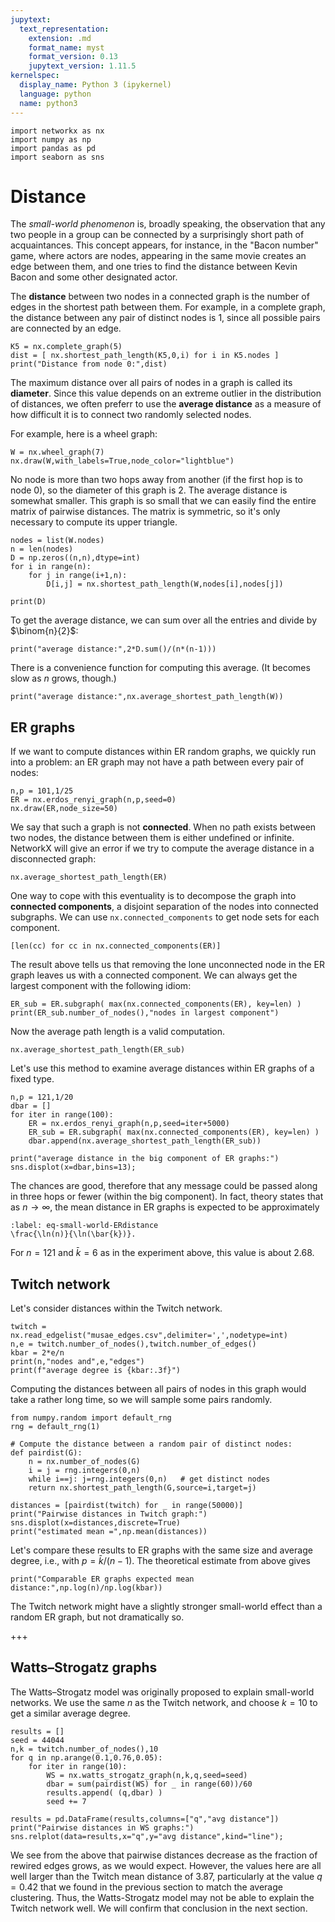 ```yaml
---
jupytext:
  text_representation:
    extension: .md
    format_name: myst
    format_version: 0.13
    jupytext_version: 1.11.5
kernelspec:
  display_name: Python 3 (ipykernel)
  language: python
  name: python3
---
```


```{code-cell} ipython3
import networkx as nx
import numpy as np
import pandas as pd
import seaborn as sns
```

# Distance

The *small-world phenomenon* is, broadly speaking, the observation that any two people in a group can be connected by a surprisingly short path of acquaintances. This concept appears, for instance, in the "Bacon number" game, where actors are nodes, appearing in the same movie creates an edge between them, and one tries to find the distance between Kevin Bacon and some other designated actor. 

The **distance** between two nodes in a connected graph is the number of edges in the shortest path between them. For example, in a complete graph, the distance between any pair of distinct nodes is 1, since all possible pairs are connected by an edge.

```{code-cell} ipython3
K5 = nx.complete_graph(5)
dist = [ nx.shortest_path_length(K5,0,i) for i in K5.nodes ]
print("Distance from node 0:",dist)
```

The maximum distance over all pairs of nodes in a graph is called its **diameter**. Since this value depends on an extreme outlier in the distribution of distances, we often preferr to use the **average distance** as a measure of how difficult it is to connect two randomly selected nodes.

For example, here is a wheel graph:

```{code-cell} ipython3
W = nx.wheel_graph(7)
nx.draw(W,with_labels=True,node_color="lightblue")
```

No node is more than two hops away from another (if the first hop is to node 0), so the diameter of this graph is 2. The average distance is somewhat smaller. This graph is so small that we can easily find the entire matrix of pairwise distances. The matrix is symmetric, so it's only necessary to compute its upper triangle.

```{code-cell} ipython3
nodes = list(W.nodes)
n = len(nodes)
D = np.zeros((n,n),dtype=int)
for i in range(n):
    for j in range(i+1,n):
        D[i,j] = nx.shortest_path_length(W,nodes[i],nodes[j]) 

print(D)
```

To get the average distance, we can sum over all the entries and divide by $\binom{n}{2}$:

```{code-cell} ipython3
print("average distance:",2*D.sum()/(n*(n-1)))
```

There is a convenience function for computing this average. (It becomes slow as $n$ grows, though.)

```{code-cell} ipython3
print("average distance:",nx.average_shortest_path_length(W))
```

## ER graphs

If we want to compute distances within ER random graphs, we quickly run into a problem: an ER graph may not have a path between every pair of nodes:

```{code-cell} ipython3
n,p = 101,1/25
ER = nx.erdos_renyi_graph(n,p,seed=0)
nx.draw(ER,node_size=50)
```

We say that such a graph is not **connected**. When no path exists between two nodes, the distance between them is either undefined or infinite. NetworkX will give an error if we try to compute the average distance in a disconnected graph:

```{code-cell} ipython3
nx.average_shortest_path_length(ER)
```

One way to cope with this eventuality is to decompose the graph into **connected components**, a disjoint separation of the nodes into connected subgraphs. We can use `nx.connected_components` to get node sets for each component.

```{code-cell} ipython3
[len(cc) for cc in nx.connected_components(ER)]
```

The result above tells us that removing the lone unconnected node in the ER graph leaves us with a connected component. We can always get the largest component with the following idiom:

```{code-cell} ipython3
ER_sub = ER.subgraph( max(nx.connected_components(ER), key=len) )
print(ER_sub.number_of_nodes(),"nodes in largest component")
```

Now the average path length is a valid computation.

```{code-cell} ipython3
nx.average_shortest_path_length(ER_sub)
```

Let's use this method to examine average distances within ER graphs of a fixed type.

```{code-cell} ipython3
n,p = 121,1/20
dbar = []
for iter in range(100):
    ER = nx.erdos_renyi_graph(n,p,seed=iter+5000)
    ER_sub = ER.subgraph( max(nx.connected_components(ER), key=len) )
    dbar.append(nx.average_shortest_path_length(ER_sub))

print("average distance in the big component of ER graphs:")
sns.displot(x=dbar,bins=13);
```

The chances are good, therefore that any message could be passed along in three hops or fewer (within the big component). In fact, theory states that as $n\to\infty$, the mean distance in ER graphs is expected to be approximately 

```{math}
:label: eq-small-world-ERdistance
\frac{\ln(n)}{\ln(\bar{k})}.
```

For $n=121$ and $\bar{k}=6$ as in the experiment above, this value is about 2.68.

## Twitch network

Let's consider distances within the Twitch network.

```{code-cell} ipython3
twitch = nx.read_edgelist("musae_edges.csv",delimiter=',',nodetype=int)
n,e = twitch.number_of_nodes(),twitch.number_of_edges()
kbar = 2*e/n
print(n,"nodes and",e,"edges")
print(f"average degree is {kbar:.3f}")
```

Computing the distances between all pairs of nodes in this graph would take a rather long time, so we will sample some pairs randomly.

```{code-cell} ipython3
from numpy.random import default_rng
rng = default_rng(1)

# Compute the distance between a random pair of distinct nodes:
def pairdist(G):
    n = nx.number_of_nodes(G)
    i = j = rng.integers(0,n)
    while i==j: j=rng.integers(0,n)   # get distinct nodes
    return nx.shortest_path_length(G,source=i,target=j)

distances = [pairdist(twitch) for _ in range(50000)]
print("Pairwise distances in Twitch graph:")
sns.displot(x=distances,discrete=True)
print("estimated mean =",np.mean(distances))
```

Let's compare these results to ER graphs with the same size and average degree, i.e., with $p=\bar{k}/(n-1)$. The theoretical estimate from above gives

```{code-cell} ipython3
print("Comparable ER graphs expected mean distance:",np.log(n)/np.log(kbar))
```

The Twitch network might have a slightly stronger small-world effect than a random ER graph, but not dramatically so.

+++

## Watts–Strogatz graphs

The Watts–Strogatz model was originally proposed to explain small-world networks. We use the same $n$ as the Twitch network, and choose $k=10$ to get a similar average degree. 

```{code-cell} ipython3
results = []
seed = 44044
n,k = twitch.number_of_nodes(),10
for q in np.arange(0.1,0.76,0.05):
    for iter in range(10):
        WS = nx.watts_strogatz_graph(n,k,q,seed=seed)
        dbar = sum(pairdist(WS) for _ in range(60))/60
        results.append( (q,dbar) )
        seed += 7

results = pd.DataFrame(results,columns=["q","avg distance"])
print("Pairwise distances in WS graphs:")
sns.relplot(data=results,x="q",y="avg distance",kind="line");
```

We see from the above that pairwise distances decrease as the fraction of rewired edges grows, as we would expect. However, the values here are all well larger than the Twitch mean distance of 3.87, particularly at the value $q=0.42$ that we found in the previous section to match the average clustering. Thus, the Watts-Strogatz model may not be able to explain the Twitch network well. We will confirm that conclusion in the next section.

